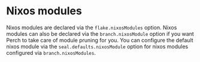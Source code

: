 # Nixos modules

Nixos modules are declared via the `flake.nixosModules` option. Nixos modules
can also be declared via the `branch.nixosModule` option if you want Perch to
take care of module pruning for you. You can configure the default nixos module
via the `seal.defaults.nixosModule` option for nixos modules configured via
`branch.nixosModules`.
